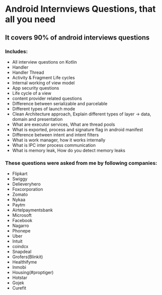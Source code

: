 # Android Internviews Questions, that all you need
## It covers 90% of android interviews questions
### Includes:
* All interview questions on Kotlin
* Handler
* Handler Thread
* Activity & Fragment Life cycles
* Internal working of view model
* App security questions
* Life cycle of a view
* content provider related questions
* Difference between serializable and parcelable 
* Different types of launch mode
* Clean Architecture approach, Explain different types of layer -> data, domain and presentation 
* What are executor services, What are thread pools
* What is exported, process and signature flag in android manifest
* Difference between intent and intent filters
* What is work manager, how it works internally
* What is IPC inter process communication 
* What is memory leak, How do you detect memory leaks

### These questions were asked from me by following companies:
* Flipkart
* Swiggy
* Delieveryhero
* Foxcorporation
* Zomato
* Nykaa
* Paytm 
* Airtelpaymentsbank 
* Microsoft
* Facebook
* Nagarro
* Phonepe
* Uber
* Intuit
* coindcx
* Snapdeal
* Grofers(Blinkit)
* Healthifyme
* Inmobi
* Housing(#proptiger)
* Hotstar
* Gojek
* Curefit
